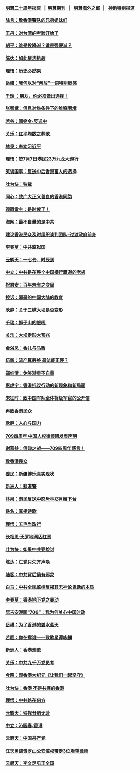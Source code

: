 #### [明慧二十周年报告](https://github.com/gfw-breaker/mh-reports/blob/master/README.md?t=07181036) &nbsp;&nbsp;|&nbsp;&nbsp;[明慧期刊](https://github.com/gfw-breaker/mh-qikan) &nbsp;&nbsp;|&nbsp;&nbsp; [明慧海外之窗](https://github.com/gfw-breaker/mh-news/blob/master/README.md?t=07181036) &nbsp;&nbsp;|&nbsp;&nbsp; [神韵特别报道](https://github.com/gfw-breaker/mh-news/blob/master/shenyun.md?t=07181036) 

#### [陆言：致香港警队的兄弟姐妹们](../pages/nsc993/n11392281.md?t=07181036) 

#### [王丹：对台湾的考验开始了](../pages/nsc993/n11391258.md?t=07181036) 

#### [胡平：谁是投降派？谁是强硬派？](../pages/nsc993/n11391224.md?t=07181036) 

#### [陈达：如此依法执政](../pages/nsc993/n11388999.md?t=07181036) 

#### [理悟：历史必然果](../pages/nsc993/n11388741.md?t=07181036) 

#### [岳祺：我何以对“解放”一词特别反感](../pages/nsc993/n11385696.md?t=07181036) 

#### [千瑞 ：朋友，你必须做出选择！](../pages/nsc993/n11384949.md?t=07181036) 

#### [张智斌：信息对称条件下的维稳困境](../pages/nsc993/n11384812.md?t=07181036) 

#### [若谷：调笑令‧反送中](../pages/nsc993/n11383745.md?t=07181036) 

#### [关乐：红平均数之葬歌 ](../pages/nsc993/n11383498.md?t=07181036) 

#### [林泉：奉劝习近平](../pages/nsc993/n11383487.md?t=07181036) 

#### [理悟：赞7月7日港民23万九龙大游行](../pages/nsc993/n11383473.md?t=07181036) 

#### [笑谈国事：反送中后香港富人的选择](../pages/nsc993/n11382020.md?t=07181036) 

#### [吐为快：独裁](../pages/nsc993/n11382755.md?t=07181036) 

#### [同心：致广大正义善良的香港同胞](../pages/nsc993/n11382745.md?t=07181036) 

#### [观雨堂主：是时候了！](../pages/nsc993/n11382737.md?t=07181036) 

#### [海网：最不自量的是中共](../pages/nsc993/n11380440.md?t=07181036) 

#### [建议香港民众及时组织谈判团队-过渡政府前身](../pages/nsc993/n11379909.md?t=07181036) 

#### [李春草：中共监狱国](../pages/nsc993/n11378989.md?t=07181036) 

#### [云鹤天：一七令．时辰到](../pages/nsc993/n11379260.md?t=07181036) 

#### [中立：中共是在整个中国横行霸道的老板](../pages/nsc993/n11378382.md?t=07181036) 

#### [祝君安：百年未有之变局](../pages/nsc993/n11378376.md?t=07181036) 

#### [控诉：邪恶的中国大陆的教育](../pages/nsc993/n11378344.md?t=07181036) 

#### [耿静：关于三峡大坝是否变形](../pages/nsc993/n11375879.md?t=07181036) 

#### [千瑞：狮子山的怒吼 ](../pages/nsc993/n11375644.md?t=07181036) 

#### [关乐：大坝走形大预兆](../pages/nsc993/n11375629.md?t=07181036) 

#### [金浴凤：香儿与马贩](../pages/nsc993/n11375580.md?t=07181036) 

#### [伍新：流产算寿终  恶法能正寝？](../pages/nsc993/n11375581.md?t=07181036) 

#### [郑纯清：休笑港星不自量](../pages/nsc993/n11375555.md?t=07181036) 

#### [惠虎宇：香港抗议行动的新现象和新局面](../pages/nsc993/n11375501.md?t=07181036) 

#### [宋征时：致中国军队全体将级军官的公开信](../pages/nsc993/n11373354.md?t=07181036) 

#### [再致香港民众](../pages/nsc993/n11373870.md?t=07181036) 

#### [耿静：人心与国力](../pages/nsc993/n11373759.md?t=07181036) 

#### [709四周年 中国人权律师团发表声明](../pages/nsc993/n11373565.md?t=07181036) 

#### [谢燕益：信仰之战——709四周年感言！](../pages/nsc993/n11373388.md?t=07181036) 

#### [致香港民众](../pages/nsc993/n11373286.md?t=07181036) 

#### [姜民：新疆博乐真实现状](../pages/nsc993/n11371223.md?t=07181036) 

#### [新洲人：悲港警](../pages/nsc993/n11371174.md?t=07181036) 

#### [林泉：港民反送中怒斥林郑月娥下台](../pages/nsc993/n11370676.md?t=07181036) 

#### [佚名：真相诗歌](../pages/nsc993/n11370666.md?t=07181036) 

#### [理悟：五毛当改行](../pages/nsc993/n11369314.md?t=07181036) 

#### [长相思‧天罗地网囚红恶](../pages/nsc993/n11368444.md?t=07181036) 

#### [吐为快：如果中共要检讨](../pages/nsc993/n11368441.md?t=07181036) 

#### [陈达：亡党只欠齐声唤](../pages/nsc993/n11367838.md?t=07181036) 

#### [陆客：中共背后确有邪灵](../pages/nsc993/n11365263.md?t=07181036) 

#### [白马：中共全民监控反揭其无神论鬼话的本质](../pages/nsc993/n11365236.md?t=07181036) 

#### [李春草：香港地下党之暴动](../pages/nsc993/n11365210.md?t=07181036) 

#### [阮吉安漫画“709”：我为何关心中国时政](../pages/nsc993/n11362127.md?t=07181036) 

#### [岳祺：为了香港的碧水蓝天](../pages/nsc993/n11362627.md?t=07181036) 

#### [苦胆：你在撑谁——致歌星谭咏麟](../pages/nsc993/n11361348.md?t=07181036) 

#### [新洲人：香港浩歌](../pages/nsc993/n11361334.md?t=07181036) 

#### [关乐：中共九千万党员考](../pages/nsc993/n11361304.md?t=07181036) 

#### [今昭：观香港大纪元《让我们一起坚守》](../pages/nsc993/n11361244.md?t=07181036) 

#### [吐为快：香港  不是共匪的香港](../pages/nsc993/n11360918.md?t=07181036) 

#### [理悟：中共路在何方](../pages/nsc993/n11360509.md?t=07181036) 

#### [云鹤天：殃视丑陋无耻](../pages/nsc993/n11358872.md?t=07181036) 

#### [中立：沁园春.香港](../pages/nsc993/n11358843.md?t=07181036) 

#### [云鹤天：中国共产党](../pages/nsc993/n11356465.md?t=07181036) 

#### [江天勇谴责罗山公安滥权带走3位看望律师](../pages/nsc993/n11356042.md?t=07181036) 

#### [云鹤天：李文足见王全璋](../pages/nsc993/n11355225.md?t=07181036) 

